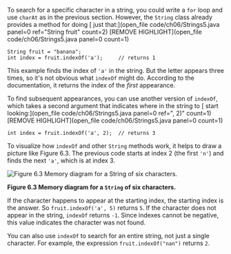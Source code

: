 To search for a specific character in a string, you could write a `for` loop and use `charAt` as in the previous section. However, the ```String``` class already provides a method for doing [ just that:](open_file code/ch06/Strings5.java panel=0 ref="String fruit" count=2)
 [REMOVE HIGHLIGHT](open_file code/ch06/Strings5.java panel=0 count=1)


```code
String fruit = "banana";
int index = fruit.indexOf('a');     // returns 1
```

This example finds the index of `'a'` in the string. But the letter appears three times, so it's not obvious what `indexOf` might do. According to the documentation, it returns the index of the *first* appearance.

To find subsequent appearances, you can use another version of ```indexOf```, which takes a second argument that indicates where in the string to [ start looking:](open_file code/ch06/Strings5.java panel=0 ref=", 2)" count=1)
 [REMOVE HIGHLIGHT](open_file code/ch06/Strings5.java panel=0 count=1)


```code
int index = fruit.indexOf('a', 2);  // returns 3
```

To visualize how `indexOf` and other `String` methods work, it helps to draw a picture like Figure 6.3. The previous code starts at index 2 (the first `'n'`) and finds the next `'a'`, which is at index 3.


![Figure 6.3 Memory diagram for a `String` of six characters.](figs/banana.jpg)

**Figure 6.3 Memory diagram for a `String` of six characters.**


If the character happens to appear at the starting index, the starting index is the answer. So `fruit.indexOf('a', 5)` returns `5`. If the character does not appear in the string, `indexOf` returns `-1`. Since indexes cannot be negative, this value indicates the character was not found.

You can also use `indexOf` to search for an entire string, not just a single character. For example, the expression `fruit.indexOf("nan")` returns `2`.